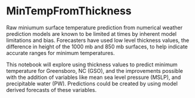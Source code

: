 # MinTempFromThickness

Raw miniumum surface temperature prediction from numerical weather prediction models are known to be limited at times by inherent model limitations and bias. Forecasters have used low level thickness values, the difference in height of the 1000 mb and 850 mb surfaces, to help indicate accurate ranges for minimum temperatures.

This notebook will explore using thickness values to predict minimum temperature for Greensboro, NC (GSO), and the improvements possible with the addition of variables like mean sea level pressure (MSLP), and precipitable water (PW). Predictions could be created by using model derived forecasts of these variables.
